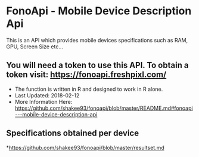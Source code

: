 # FonoApi - Mobile Device Description Api 

This is an API which provides mobile devices specifications such as RAM, GPU, Screen Size etc...
 
## You will need a token to use this API. To obtain a token visit: https://fonoapi.freshpixl.com/

* The function is written in R and designed to work in R alone. 
* Last Updated: 2018-02-12
* More Information Here: https://github.com/shakee93/fonoapi/blob/master/README.md#fonoapi---mobile-device-description-api

## Specifications obtained per device
*https://github.com/shakee93/fonoapi/blob/master/resultset.md
